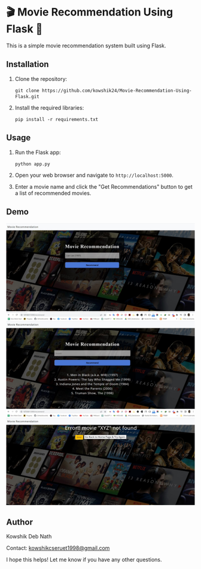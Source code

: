 # 🎬 Movie Recommendation Using Flask 🍿

This is a simple movie recommendation system built using Flask.

## Installation

1. Clone the repository:

   ```
   git clone https://github.com/kowshik24/Movie-Recommendation-Using-Flask.git
   ```

2. Install the required libraries:

   ```
   pip install -r requirements.txt
   ```

## Usage

1. Run the Flask app:

   ```
   python app.py
   ```

2. Open your web browser and navigate to `http://localhost:5000`.

3. Enter a movie name and click the "Get Recommendations" button to get a list of recommended movies.

## Demo

![Demo](images/demo_1.jpg)
![Demo](images/demo_2.jpg)
![Demo](images/demo_3.jpg)

## Author

Kowshik Deb Nath

Contact: kowshikcseruet1998@gmail.com

I hope this helps! Let me know if you have any other questions.
